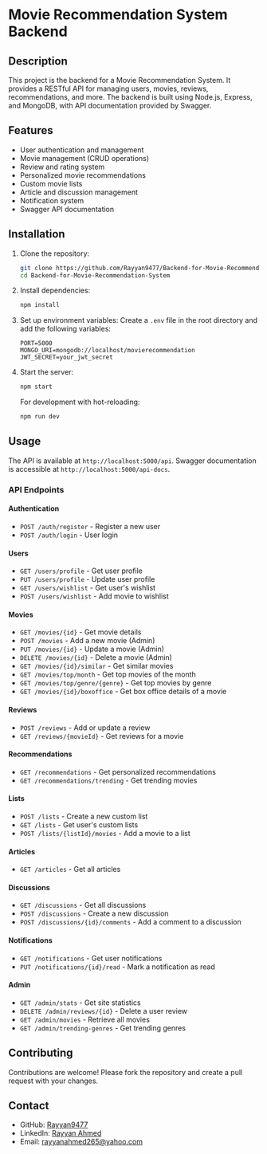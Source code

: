 # Movie Recommendation System Backend

## Description
This project is the backend for a Movie Recommendation System. It provides a RESTful API for managing users, movies, reviews, recommendations, and more. The backend is built using Node.js, Express, and MongoDB, with API documentation provided by Swagger.

## Features
- User authentication and management
- Movie management (CRUD operations)
- Review and rating system
- Personalized movie recommendations
- Custom movie lists
- Article and discussion management
- Notification system
- Swagger API documentation

## Installation

1. Clone the repository:
   ```bash
   git clone https://github.com/Rayyan9477/Backend-for-Movie-Recommendation-System.git
   cd Backend-for-Movie-Recommendation-System
   ```

2. Install dependencies:
   ```bash
   npm install
   ```

3. Set up environment variables:
   Create a `.env` file in the root directory and add the following variables:
   ```plaintext
   PORT=5000
   MONGO_URI=mongodb://localhost/movierecommendation
   JWT_SECRET=your_jwt_secret
   ```

4. Start the server:
   ```bash
   npm start
   ```
   For development with hot-reloading:
   ```bash
   npm run dev
   ```

## Usage
The API is available at `http://localhost:5000/api`. Swagger documentation is accessible at `http://localhost:5000/api-docs`.

### API Endpoints

#### Authentication
- `POST /auth/register` - Register a new user
- `POST /auth/login` - User login

#### Users
- `GET /users/profile` - Get user profile
- `PUT /users/profile` - Update user profile
- `GET /users/wishlist` - Get user's wishlist
- `POST /users/wishlist` - Add movie to wishlist

#### Movies
- `GET /movies/{id}` - Get movie details
- `POST /movies` - Add a new movie (Admin)
- `PUT /movies/{id}` - Update a movie (Admin)
- `DELETE /movies/{id}` - Delete a movie (Admin)
- `GET /movies/{id}/similar` - Get similar movies
- `GET /movies/top/month` - Get top movies of the month
- `GET /movies/top/genre/{genre}` - Get top movies by genre
- `GET /movies/{id}/boxoffice` - Get box office details of a movie

#### Reviews
- `POST /reviews` - Add or update a review
- `GET /reviews/{movieId}` - Get reviews for a movie

#### Recommendations
- `GET /recommendations` - Get personalized recommendations
- `GET /recommendations/trending` - Get trending movies

#### Lists
- `POST /lists` - Create a new custom list
- `GET /lists` - Get user's custom lists
- `POST /lists/{listId}/movies` - Add a movie to a list

#### Articles
- `GET /articles` - Get all articles

#### Discussions
- `GET /discussions` - Get all discussions
- `POST /discussions` - Create a new discussion
- `POST /discussions/{id}/comments` - Add a comment to a discussion

#### Notifications
- `GET /notifications` - Get user notifications
- `PUT /notifications/{id}/read` - Mark a notification as read

#### Admin
- `GET /admin/stats` - Get site statistics
- `DELETE /admin/reviews/{id}` - Delete a user review
- `GET /admin/movies` - Retrieve all movies
- `GET /admin/trending-genres` - Get trending genres

## Contributing
Contributions are welcome! Please fork the repository and create a pull request with your changes.

## Contact
- GitHub: [Rayyan9477](https://github.com/Rayyan9477)
- LinkedIn: [Rayyan Ahmed](https://www.linkedin.com/in/rayyan-ahmed9477/)
- Email: [rayyanahmed265@yahoo.com](mailto:rayyanahmed265@yahoo.com)
